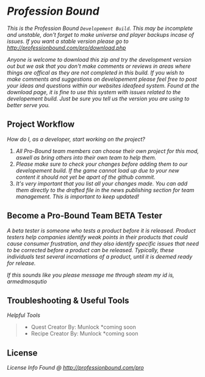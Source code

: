 # _Profession Bound_

_This is the Profession Bound `Developement Build`. This may be incomplete and unstable, don't forget to make universe and player backups incase of issues. If you want a stable version please go to http://professionbound.com/pro/download.php_

_Anyone is welcome to download this zip and try the development version out but we ask that you don't make comments or reviews in areas where things are offical as they are not completed in this build. If you wish to make comments and suggestions on developement please feel free to post your ideas and questions within our websites ideafeed system. Found at the download page, it is fine to use this system with issues related to the developement build. Just be sure you tell us the version you are using to better serve you._

## Project Workflow

_How do I, as a developer, start working on the project?_ 

1. _All Pro-Bound team members can choose their own project for this mod, aswell as bring others into their own team to help them._
2. _Please make sure to check your changes before adding them to our developement build. If the game cannot load up due to your new content it should not yet be apart of the github commit._
3. _It's very important that you list all your changes made. You can add them directly to the drafted file in the news publishing section for team management. This is important to keep updated!_

## Become a Pro-Bound Team BETA Tester

_A beta tester is someone who tests a product before it is released. Product testers help companies identify weak points in their products that could cause consumer frustration, and they also identify specific issues that need to be corrected before a product can be released. Typically, these individuals test several incarnations of a product, until it is deemed ready for release._

_If this sounds like you please message me through steam my id is, armedmosqutio_

## Troubleshooting & Useful Tools

_Helpful Tools_

> - Quest Creator By: Munlock *coming soon
> - Recipe Creator By: Munlock *coming soon

## License
_License Info Found @ http://professionbound.com/pro_
